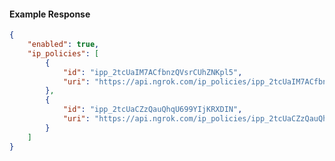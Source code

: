 <!-- Code generated for API Clients. DO NOT EDIT. -->

#### Example Response

```json
{
	"enabled": true,
	"ip_policies": [
		{
			"id": "ipp_2tcUaIM7ACfbnzQVsrCUhZNKpl5",
			"uri": "https://api.ngrok.com/ip_policies/ipp_2tcUaIM7ACfbnzQVsrCUhZNKpl5"
		},
		{
			"id": "ipp_2tcUaCZzQauQhqU699YIjKRXDIN",
			"uri": "https://api.ngrok.com/ip_policies/ipp_2tcUaCZzQauQhqU699YIjKRXDIN"
		}
	]
}
```
